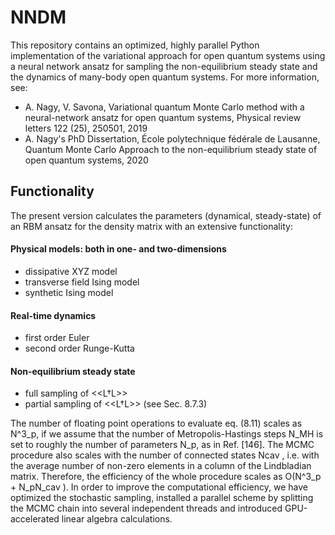 # NNDM
This repository contains an optimized, highly parallel Python implementation of the variational approach for open quantum systems using a neural network ansatz for sampling the non-equilibrium steady state and the dynamics of many-body open quantum systems.
For more information, see:

- A. Nagy, V. Savona, Variational quantum Monte Carlo method with a neural-network ansatz for open quantum systems, Physical review letters 122 (25), 250501, 2019
- A. Nagy's PhD Dissertation, École polytechnique fédérale de Lausanne, Quantum Monte Carlo Approach to the non-equilibrium steady state of open quantum systems, 2020

## Functionality
The present version calculates the parameters (dynamical, steady-state) of an RBM ansatz for the density matrix with an extensive functionality:

#### Physical models: both in one- and two-dimensions
- dissipative XYZ model
- transverse field Ising model
- synthetic Ising model

#### Real-time dynamics
- first order Euler
- second order Runge-Kutta
#### Non-equilibrium steady state
- full sampling of <<L†L>>
- partial sampling of <<L†L>> (see Sec. 8.7.3)

The number of floating point operations to evaluate eq. (8.11) scales as N^3_p, if we assume that the number of Metropolis-Hastings steps N_MH is set to roughly the number of parameters N_p, as in Ref. [146]. The MCMC procedure also scales with the number of connected states Ncav , i.e. with the average number of non-zero elements in a column of the Lindbladian matrix. Therefore, the efficiency of the whole procedure scales as O(N^3_p + N_pN_cav ). In order to improve the computational efficiency, we have optimized the stochastic sampling, installed a parallel scheme by splitting the MCMC chain into
several independent threads and introduced GPU-accelerated linear algebra calculations.
